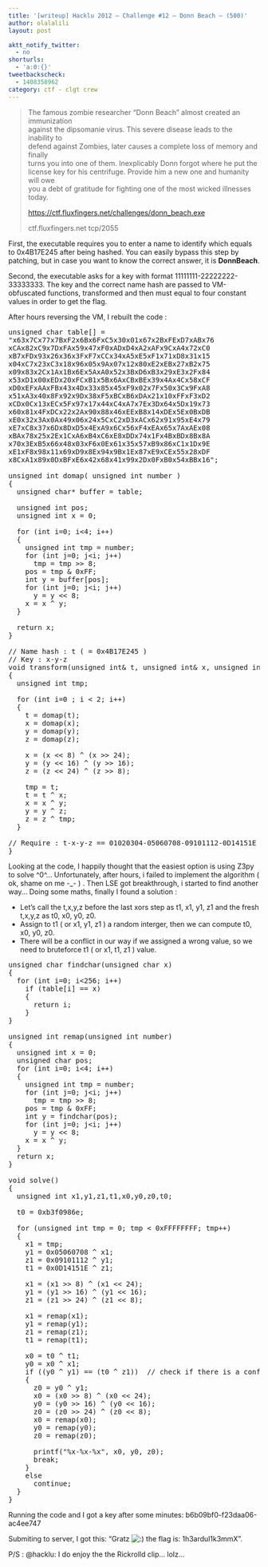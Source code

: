 ```yaml
---
title: '[writeup] Hacklu 2012 – Challenge #12 – Donn Beach – (500)'
author: olalalili
layout: post

aktt_notify_twitter:
  - no
shorturls:
  - 'a:0:{}'
tweetbackscheck:
  - 1408358962
category: ctf - clgt crew
---
```

> The famous zombie researcher “Donn Beach” almost created an immunization  
> against the dipsomanie virus. This severe disease leads to the inability to  
> defend against Zombies, later causes a complete loss of memory and finally  
> turns you into one of them. Inexplicably Donn forgot where he put the  
> license key for his centrifuge. Provide him a new one and humanity will owe  
> you a debt of gratitude for fighting one of the most wicked illnesses  
> today.
> 
> https://ctf.fluxfingers.net/challenges/donn_beach.exe
> 
> ctf.fluxfingers.net tcp/2055

First, the executable requires you to enter a name to identify which equals to 0x4B17E245 after being hashed. You can easily bypass this step by patching, but in case you want to know the correct answer, it is **DonnBeach**.

Second, the executable asks for a key with format 11111111-22222222-33333333. The key and the correct name hash are passed to VM-obfuscated functions, transformed and then must equal to four constant values in order to get the flag.

After hours reversing the VM, I rebuilt the code :

<pre class="brush: plain; title: ; notranslate" title="">unsigned char table[] =
"x63x7Cx77x7BxF2x6Bx6FxC5x30x01x67x2BxFExD7xABx76
xCAx82xC9x7DxFAx59x47xF0xADxD4xA2xAFx9CxA4x72xC0
xB7xFDx93x26x36x3FxF7xCCx34xA5xE5xF1x71xD8x31x15
x04xC7x23xC3x18x96x05x9Ax07x12x80xE2xEBx27xB2x75
x09x83x2Cx1Ax1Bx6Ex5AxA0x52x3BxD6xB3x29xE3x2Fx84
x53xD1x00xEDx20xFCxB1x5Bx6AxCBxBEx39x4Ax4Cx58xCF
xD0xEFxAAxFBx43x4Dx33x85x45xF9x02x7Fx50x3Cx9FxA8
x51xA3x40x8Fx92x9Dx38xF5xBCxB6xDAx21x10xFFxF3xD2
xCDx0Cx13xECx5Fx97x17x44xC4xA7x7Ex3Dx64x5Dx19x73
x60x81x4FxDCx22x2Ax90x88x46xEExB8x14xDEx5Ex0BxDB
xE0x32x3Ax0Ax49x06x24x5CxC2xD3xACx62x91x95xE4x79
xE7xC8x37x6Dx8DxD5x4ExA9x6Cx56xF4xEAx65x7AxAEx08
xBAx78x25x2Ex1CxA6xB4xC6xE8xDDx74x1Fx4BxBDx8Bx8A
x70x3ExB5x66x48x03xF6x0Ex61x35x57xB9x86xC1x1Dx9E
xE1xF8x98x11x69xD9x8Ex94x9Bx1Ex87xE9xCEx55x28xDF
x8CxA1x89x0DxBFxE6x42x68x41x99x2Dx0FxB0x54xBBx16";

unsigned int domap( unsigned int number )
{
  unsigned char* buffer = table;

  unsigned int pos;
  unsigned int x = 0;

  for (int i=0; i&lt;4; i++)
  {
    unsigned int tmp = number;
    for (int j=0; j&lt;i; j++)
      tmp = tmp &gt;&gt; 8;
    pos = tmp & 0xFF;
    int y = buffer[pos];
    for (int j=0; j&lt;i; j++)
      y = y &lt;&lt; 8;
    x = x ^ y;
  }

  return x;
}

// Name hash : t ( = 0x4B17E245 )
// Key : x-y-z
void transform(unsigned int& t, unsigned int& x, unsigned int& y, unsigned int& z)
{
  unsigned int tmp;

  for (int i=0 ; i &lt; 2; i++)
  {
    t = domap(t);
    x = domap(x);
    y = domap(y);
    z = domap(z);

    x = (x &lt;&lt; 8) ^ (x &gt;&gt; 24);
    y = (y &lt;&lt; 16) ^ (y &gt;&gt; 16);
    z = (z &lt;&lt; 24) ^ (z &gt;&gt; 8);

    tmp = t;
    t = t ^ x;
    x = x ^ y;
    y = y ^ z;
    z = z ^ tmp;
  }

// Require : t-x-y-z == 01020304-05060708-09101112-0D14151E
}
</pre>

Looking at the code, I happily thought that the easiest option is using Z3py to solve ^0^&#8230; Unfortunately, after hours, i failed to implement the algorithm ( ok, shame on me -_- ) . Then LSE got breakthrough, i started to find another way&#8230; Doing some maths, finally I found a solution :  
- Let&#8217;s call the t,x,y,z before the last xors step as t1, x1, y1, z1 and the fresh t,x,y,z as t0, x0, y0, z0.  
- Assign to t1 ( or x1, y1, z1 ) a random interger, then we can compute t0, x0, y0, z0.  
- There will be a conflict in our way if we assigned a wrong value, so we need to bruteforce t1 ( or x1, t1, z1 ) value.

<pre class="brush: plain; title: ; notranslate" title="">unsigned char findchar(unsigned char x)
{
  for (int i=0; i&lt;256; i++)
    if (table[i] == x)
    {
      return i;
    }
}

unsigned int remap(unsigned int number)
{
  unsigned int x = 0;
  unsigned char pos;
  for (int i=0; i&lt;4; i++)
  {
    unsigned int tmp = number;
    for (int j=0; j&lt;i; j++)
      tmp = tmp &gt;&gt; 8;
    pos = tmp & 0xFF;
    int y = findchar(pos);
    for (int j=0; j&lt;i; j++)
      y = y &lt;&lt; 8;
    x = x ^ y;
  }
  return x;
}

void solve()
{
  unsigned int x1,y1,z1,t1,x0,y0,z0,t0;

  t0 = 0xb3f0986e;

  for (unsigned int tmp = 0; tmp &lt; 0xFFFFFFFF; tmp++)
  {
    x1 = tmp;
    y1 = 0x05060708 ^ x1;
    z1 = 0x09101112 ^ y1;
    t1 = 0x0D14151E ^ z1;

    x1 = (x1 &gt;&gt; 8) ^ (x1 &lt;&lt; 24);
    y1 = (y1 &gt;&gt; 16) ^ (y1 &lt;&lt; 16);
    z1 = (z1 &gt;&gt; 24) ^ (z1 &lt;&lt; 8);

    x1 = remap(x1);
    y1 = remap(y1);
    z1 = remap(z1);
    t1 = remap(t1);

    x0 = t0 ^ t1;
    y0 = x0 ^ x1;
    if ((y0 ^ y1) == (t0 ^ z1))  // check if there is a conflict
    {
      z0 = y0 ^ y1;
      x0 = (x0 &gt;&gt; 8) ^ (x0 &lt;&lt; 24);
      y0 = (y0 &gt;&gt; 16) ^ (y0 &lt;&lt; 16);
      z0 = (z0 &gt;&gt; 24) ^ (z0 &lt;&lt; 8);
      x0 = remap(x0);
      y0 = remap(y0);
      z0 = remap(z0);

      printf("%x-%x-%x", x0, y0, z0);
      break;
    }
    else
      continue;
  }
}
</pre>

Running the code and I got a key after some minutes: b6b09bf0-f23daa06-ac4ee747

Submiting to server, I got this: &#8220;Gratz <img src="http://vnsec-new.cloudapp.net/wp/wp-includes/images/smilies/icon_smile.gif" alt=":)" class="wp-smiley" /> the flag is: 1h3ardul1k3mmX&#8221;.

P/S : @hacklu: I do enjoy the the Rickrolld clip&#8230; lolz&#8230;